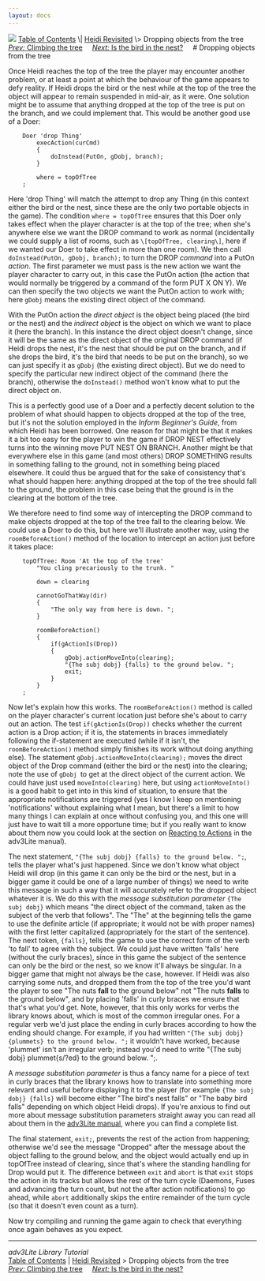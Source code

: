 ```yaml
---
layout: docs
---
```



<img src="topbar.jpg" data-border="0" />
<a href="toc.html" class="nav">Table of Contents</a> \|
<a href="revisit.html" class="nav">Heidi Revisited</a> \> Dropping
objects from the tree  
<span class="navnp"><a href="climbing.html" class="nav"><em>Prev:</em> Climbing the tree</a>
   
<a href="birdinnest.html" class="nav"><em>Next:</em> Is the bird in the
nest?</a>     </span>
# Dropping objects from the tree

Once Heidi reaches the top of the tree the player may encounter another
problem, or at least a point at which the behaviour of the game appears
to defy reality. If Heidi drops the bird or the nest while at the top of
the tree the object will appear to remain suspended in mid-air, as it
were. One solution might be to assume that anything dropped at the top
of the tree is put on the branch, and we could implement that. This
would be another good use of a Doer:

```
    Doer 'drop Thing'
        execAction(curCmd)    
        {        
            doInstead(PutOn, gDobj, branch);
        }
        
        where = topOfTree
    ;
```

Here 'drop Thing' will match the attempt to drop any Thing (in this
context either the bird or the nest, since these are the only two
portable objects in the game). The condition `where =
topOfTree` ensures that this Doer only takes effect when the
player character is at the top of the tree; when she's anywhere else we
want the DROP command to work as normal (incidentally we could supply a
list of rooms, such as `\[topOfTree,
clearing\]`, here if we wanted our Doer to take effect in more
than one room). We then call `doInstead(PutOn, gDobj,
branch);` to turn the DROP *command* into a PutOn *action*. The
first parameter we must pass is the new action we want the player
character to carry out, in this case the PutOn action (the action that
would normally be triggered by a command of the form PUT X ON Y). We can
then specify the two objects we want the PutOn action to work with; here
`gDobj` means the existing direct object of the
command.

With the PutOn action the *direct object* is the object being placed
(the bird or the nest) and the *indirect object* is the object on which
we want to place it (here the branch). In this instance the direct
object doesn't change, since it will be the same as the direct object of
the original DROP command (if Heidi drops the nest, it's the nest that
should be put on the branch, and if she drops the bird, it's the bird
that needs to be put on the branch), so we can just specify it as
`gDobj` (the existing direct object). But we do
need to specify the particular new indirect object of the command (here
the branch), otherwise the `doInstead()` method
won't know what to put the direct object on.

This is a perfectly good use of a Doer and a perfectly decent solution
to the problem of what should happen to objects dropped at the top of
the tree, but it's not the solution employed in the *Inform Beginner's
Guide*, from which Heidi has been borrowed. One reason for that might be
that it makes it a bit too easy for the player to win the game if DROP
NEST effectively turns into the winning move PUT NEST ON BRANCH. Another
might be that everywhere else in this game (and most others) DROP
SOMETHING results in something falling to the ground, not in something
being placed elsewhere. It could thus be argued that for the sake of
consistency that's what should happen here: anything dropped at the top
of the tree should fall to the ground, the problem in this case being
that the ground is in the clearing at the bottom of the tree.

We therefore need to find some way of intercepting the DROP command to
make objects dropped at the top of the tree fall to the clearing below.
We could use a Doer to do this, but here we'll illustrate another way,
using the `roomBeforeAction()` method of the
location to intercept an action just before it takes place:

```
    topOfTree: Room 'At the top of the tree'
        "You cling precariously to the trunk. "
        
        down = clearing
        
        cannotGoThatWay(dir)
        {
            "The only way from here is down. ";
        }
        
        roomBeforeAction()
        {
            if(gActionIs(Drop))
            {
                gDobj.actionMoveInto(clearing);
                "{The subj dobj} {falls} to the ground below. ";
                exit;
            }
        }
    ;
```

Now let's explain how this works. The
`roomBeforeAction()` method is called on the
player character's current location just before she's about to carry out
an action. The test `if(gActionIs(Drop))` checks
whether the current action is a Drop action; if it is, the statements in
braces immediately following the if-statement are executed (while if it
isn't, the `roomBeforeAction()` method simply
finishes its work without doing anything else). The statement
`gDobj.actionMoveInto(clearing);` moves the
direct object of the Drop command (either the bird or the nest) into the
clearing; note the use of `gDobj `to get at the
direct object of the current action. We could have just used
`moveInto(clearing)` here, but using
`actionMoveInto()` is a good habit to get into
in this kind of situation, to ensure that the appropriate notifications
are triggered (yes I know I keep on mentioning 'notifications' without
explaining what I mean, but there's a limit to how many things I can
explain at once without confusing you, and this one will just have to
wait till a more opportune time; but if you really want to know about
them now you could look at the section on [Reacting to
Actions](../manual/react.html) in the adv3Lite manual).

The next statement, `"{The subj dobj} {falls} to the
ground below. ";`, tells the player what's just happened. Since we
don't know what object Heidi will drop (in this game it can only be the
bird or the nest, but in a bigger game it could be one of a large number
of things) we need to write this message in such a way that it will
accurately refer to the dropped object whatever it is. We do this with
the *message substitution parameter* `{The subj
dobj}` which means "the direct object of the command, taken as the
subject of the verb that follows". The "The" at the beginning tells the
game to use the definite article (if appropriate; it would not be with
proper names) with the first letter capitalized (appropriately for the
start of the sentence). The next token,
`{falls}`, tells the game to use the correct
form of the verb 'to fall' to agree with the subject. We could just have
written 'falls' here (without the curly braces), since in this game the
subject of the sentence can only be the bird or the nest, so we know
it'll always be singular. In a bigger game that might not always be the
case, however. If Heidi was also carrying some nuts, and dropped them
from the top of the tree you'd want the player to see "The nuts **fall**
to the ground below" not "The nuts **falls** to the ground below", and
by placing 'falls' in curly braces we ensure that that's what you'd get.
Note, however, that this only works for verbs the library knows about,
which is most of the common irregular ones. For a regular verb we'd just
place the ending in curly braces according to how the ending should
change. For example, if you had written `"{The subj
dobj} {plummets} to the ground below. ";` it wouldn't have worked,
because 'plummet' isn't an irregular verb; instead you'd need to write
"{The subj dobj} plummet{s/?ed} to the ground below. ";.

A *message substitution parameter* is thus a fancy name for a piece of
text in curly braces that the library knows how to translate into
something more relevant and useful before displaying it to the player
(for example `{The subj dobj} {falls}` will
become either "The bird's nest falls" or "The baby bird falls" depending
on which object Heidi drops). If you're anxious to find out more about
message substitution parameters straight away you can read all about
them in the [adv3Lite manual](../manual/message.html#parameter), where
you can find a complete list.

The final statement, `exit;`, prevents the rest
of the action from happening; otherwise we'd see the message "Dropped"
after the message about the object falling to the ground below, and the
object would actually end up in topOfTree instead of clearing, since
that's where the standing handling for Drop would put it. The difference
between `exit` and
`abort` is that `exit`
stops the action in its tracks but allows the rest of the turn cycle
(Daemons, Fuses and advancing the turn count, but not the after action
notifications) to go ahead, while `abort`
additionally skips the entire remainder of the turn cycle (so that it
doesn't even count as a turn).

Now try compiling and running the game again to check that everything
once again behaves as you expect.



------------------------------------------------------------------------



*adv3Lite Library Tutorial*  
<a href="toc.html" class="nav">Table of Contents</a> \|
<a href="revisit.html" class="nav">Heidi Revisited</a> \> Dropping
objects from the tree  
<span class="navnp"><a href="climbing.html" class="nav"><em>Prev:</em> Climbing the tree</a>
   
<a href="birdinnest.html" class="nav"><em>Next:</em> Is the bird in the
nest?</a>     </span>



